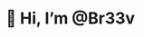 <h1> 👋 Hi, I’m @Br33v </h1>

<!---
Br33v/Br33v is a ✨ special ✨ repository because its `README.md` (this file) appears on your GitHub profile.
You can click the Preview link to take a look at your changes.
--->
